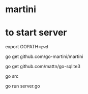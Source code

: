 # martini

# to start server

export GOPATH=`pwd`

go get github.com/go-martini/martini

go get github.com/mattn/go-sqlite3

go src

go run server.go

